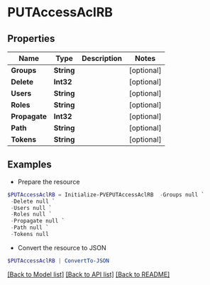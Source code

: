 # PUTAccessAclRB
## Properties

Name | Type | Description | Notes
------------ | ------------- | ------------- | -------------
**Groups** | **String** |  | [optional] 
**Delete** | **Int32** |  | [optional] 
**Users** | **String** |  | [optional] 
**Roles** | **String** |  | [optional] 
**Propagate** | **Int32** |  | [optional] 
**Path** | **String** |  | [optional] 
**Tokens** | **String** |  | [optional] 

## Examples

- Prepare the resource
```powershell
$PUTAccessAclRB = Initialize-PVEPUTAccessAclRB  -Groups null `
 -Delete null `
 -Users null `
 -Roles null `
 -Propagate null `
 -Path null `
 -Tokens null
```

- Convert the resource to JSON
```powershell
$PUTAccessAclRB | ConvertTo-JSON
```

[[Back to Model list]](../README.md#documentation-for-models) [[Back to API list]](../README.md#documentation-for-api-endpoints) [[Back to README]](../README.md)

